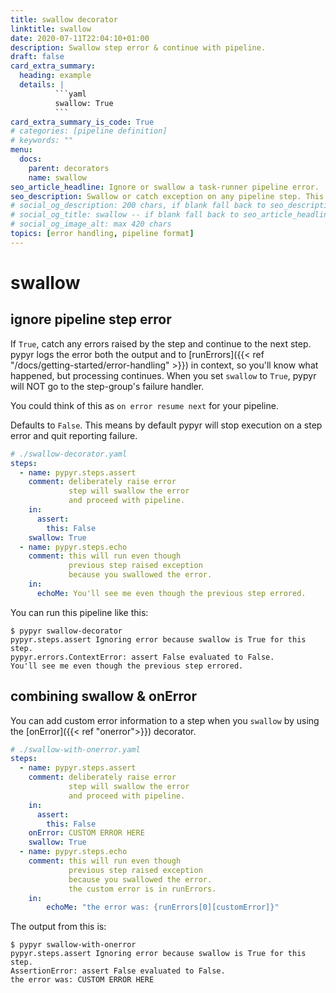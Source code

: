 ```yaml
---
title: swallow decorator
linktitle: swallow
date: 2020-07-11T22:04:10+01:00
description: Swallow step error & continue with pipeline.
draft: false
card_extra_summary:
  heading: example
  details: |
          ```yaml
          swallow: True
          ```
card_extra_summary_is_code: True
# categories: [pipeline definition]
# keywords: ""
menu:
  docs:
    parent: decorators
    name: swallow
seo_article_headline: Ignore or swallow a task-runner pipeline error.
seo_description: Swallow or catch exception on any pipeline step. This allows the pipeline to recover from error conditions.
# social_og_description: 200 chars, if blank fall back to seo_description then description
# social_og_title: swallow -- if blank fall back to seo_article_headline > .Title. Max 70 chars
# social_og_image_alt: max 420 chars
topics: [error handling, pipeline format]
---
```

# swallow
## ignore pipeline step error
If `True`, catch any errors raised by the step and continue to the next step. 
pypyr logs the error both the output and to 
[runErrors]({{< ref "/docs/getting-started/error-handling" >}}) in context, so 
you'll know what happened, but processing continues. When you set `swallow` to 
`True`, pypyr will NOT go to the step-group's failure handler. 

You could think of this as `on error resume next` for your pipeline.

Defaults to `False`. This means by default pypyr will stop execution on a step
error and quit reporting failure.

```yaml
# ./swallow-decorator.yaml
steps:
  - name: pypyr.steps.assert
    comment: deliberately raise error
             step will swallow the error
             and proceed with pipeline.
    in:
      assert:
        this: False
    swallow: True
  - name: pypyr.steps.echo
    comment: this will run even though
             previous step raised exception
             because you swallowed the error.
    in:
      echoMe: You'll see me even though the previous step errored.
```

You can run this pipeline like this:

```text
$ pypyr swallow-decorator
pypyr.steps.assert Ignoring error because swallow is True for this step.
pypyr.errors.ContextError: assert False evaluated to False.
You'll see me even though the previous step errored.
```

## combining swallow & onError
You can add custom error information to a step when you `swallow` by using the
[onError]({{< ref "onerror">}}) decorator.

```yaml
# ./swallow-with-onerror.yaml
steps:
  - name: pypyr.steps.assert
    comment: deliberately raise error
             step will swallow the error
             and proceed with pipeline.
    in:
      assert:
        this: False
    onError: CUSTOM ERROR HERE
    swallow: True
  - name: pypyr.steps.echo
    comment: this will run even though
             previous step raised exception
             because you swallowed the error.
             the custom error is in runErrors.
    in:
        echoMe: "the error was: {runErrors[0][customError]}"
```

The output from this is:

```text
$ pypyr swallow-with-onerror
pypyr.steps.assert Ignoring error because swallow is True for this step.
AssertionError: assert False evaluated to False.
the error was: CUSTOM ERROR HERE
```